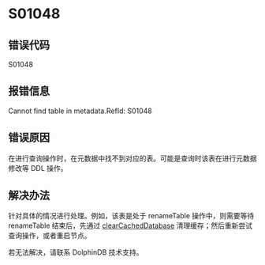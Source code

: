 # S01048

## 错误代码

S01048

## 报错信息

Cannot find table <xxx> in metadata.RefId: S01048

## 错误原因

在进行查询操作时，在元数据中找不到对应的表。可能是查询时该表在进行元数据修改等 DDL 操作。

## 解决办法

针对具体的情况进行处理。例如，该表是处于 renameTable 操作中，则需要等待 renameTable 结束后，先通过 [clearCachedDatabase](../funcs/c/clearCachedDatabase.md)
清理缓存；然后重新尝试查询操作，或者重启节点。

若无法解决，请联系 DolphinDB 技术支持。


